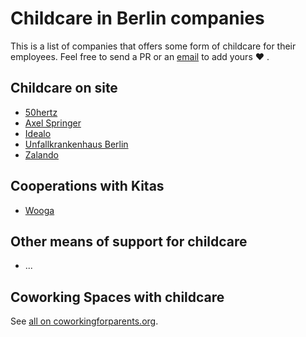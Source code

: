 # Childcare in Berlin companies

This is a list of companies that offers some form of childcare
for their employees. Feel free to send a PR or an [email](mailto:bodo@tasche.me)
to add yours :heart: .

## Childcare on site

- [50hertz](http://www.50hertz.com)
- [Axel Springer](http://www.axelspringer.de/)
- [Idealo](https://www.idealo.de)
- [Unfallkrankenhaus Berlin](https://www.ukb.de/)
- [Zalando](http://zalando.de)

## Cooperations with Kitas

- [Wooga](https://www.wooga.com/)

## Other means of support for childcare

- ...

## Coworking Spaces with childcare

See [all on coworkingforparents.org](http://coworkingforparents.org/map).
